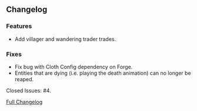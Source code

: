 ## Changelog

### Features

- Add villager and wandering trader trades.

### Fixes

- Fix bug with Cloth Config dependency on Forge.
- Entities that are dying (i.e. playing the death animation) can no longer be reaped.

Closed Issues: #4.

[Full Changelog](https://github.com/JamCoreModding/Reaping/compare/2.1.4...2.0.0)
